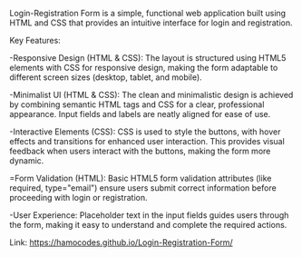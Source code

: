 Login-Registration Form is a simple, functional web application built using HTML and CSS that provides an intuitive interface for login and registration.

Key Features:

  -Responsive Design (HTML & CSS): The layout is structured using HTML5 elements with CSS for responsive design, making the form adaptable to different screen sizes (desktop, tablet, and mobile).

  -Minimalist UI (HTML & CSS): The clean and minimalistic design is achieved by combining semantic HTML tags and CSS for a clear, professional appearance. Input fields and labels are neatly aligned for ease of use.

  -Interactive Elements (CSS): CSS is used to style the buttons, with hover effects and transitions for enhanced user interaction. This provides visual feedback when users interact with the buttons, making the form more dynamic.
  
  =Form Validation (HTML): Basic HTML5 form validation attributes (like required, type="email") ensure users submit correct information before proceeding with login or registration.

  -User Experience: Placeholder text in the input fields guides users through the form, making it easy to understand and complete the required actions.

Link: https://hamocodes.github.io/Login-Registration-Form/
